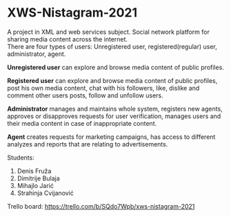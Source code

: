 # XWS-Nistagram-2021
A project in XML and web services subject. Social network platform for sharing media content across the internet.  
There are four types of users: Unregistered user, registered(regular) user, administrator, agent.

**Unregistered user** can explore and browse media content of public profiles.

**Registered user** can explore and browse media content of public profiles, post his own media content, chat with his followers, like, dislike and 
comment other users posts, follow and unfollow users.

**Administrator** manages and maintains whole system, registers new agents, approves or disapproves requests for user verification, manages users and their media content in case of inappropriate content.

**Agent** creates requests for marketing campaigns, has access to different analyzes and reports that are relating to advertisements.

Students:

1. Denis Fruža
2. Dimitrije Bulaja
3. Mihajlo Jarić
4. Strahinja Cvijanović


Trello board: https://trello.com/b/SQdo7Wpb/xws-nistagram-2021
